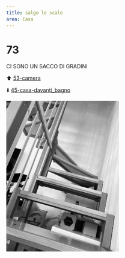 ```yaml
---
title: salgo le scale
area: Casa
---
```

# 73
CI SONO UN SACCO DI GRADINI

⬆️ [53-camera](53-camera.md)

⬇️ [45-casa-davanti_bagno](45-casa-davanti_bagno.md)

![foto_73](../_assets/preview/foto_73.jpg)